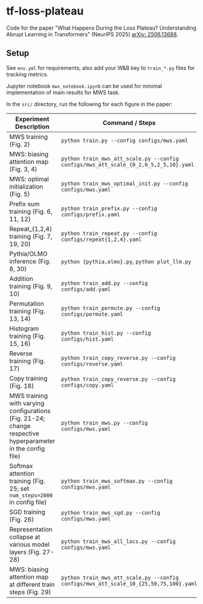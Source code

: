 # tf-loss-plateau

Code for the paper "What Happens During the Loss Plateau? Understanding Abrupt Learning in Transformers" (NeurIPS 2025) [arXiv: 2506.13688](https://arxiv.org/abs/2506.13688).

## Setup

See `env.yml` for requirements; also add your W&B key to `train_*.py` files for tracking metrics. 

Jupyter notebook `mws_notebook.ipynb` can be used for minimal implementation of main results for MWS task.

In the `src/` directory, run the following for each figure in the paper:

| **Experiment Description** | **Command / Steps** |
|----------------------------|---------------------|
| MWS training (Fig. 2) | `python train.py --config configs/mws.yaml` |
| MWS: biasing attention map (Fig. 3, 4) | `python train_mws_att_scale.py --config configs/mws_att_scale_{0_2,0_5,2_5,10}.yaml` |
| MWS: optimal initialization (Fig. 5) | `python train_mws_optimal_init.py --config configs/mws.yaml` |
| Prefix sum training (Fig. 6, 11, 12) | `python train_prefix.py --config configs/prefix.yaml` |
| Repeat_{1,2,4} training (Fig. 7, 19, 20) | `python train_repeat.py --config configs/repeat{1,2,4}.yaml` |
| Pythia/OLMO inference (Fig. 8, 30) | `python {pythia,olmo}.py`, `python plot_llm.py` |
| Addition training (Fig. 9, 10) | `python train_add.py --config configs/add.yaml` |
| Permutation training (Fig. 13, 14) | `python train_permute.py --config configs/permute.yaml` |
| Histogram training (Fig. 15, 16) | `python train_hist.py --config configs/hist.yaml` |
| Reverse training (Fig. 17) | `python train_copy_reverse.py --config configs/reverse.yaml` |
| Copy training (Fig. 18) | `python train_copy_reverse.py --config configs/copy.yaml` |
| MWS training with varying configurations (Fig. 21-24; change respective hyperparameter in the config file) | `python train_mws.py --config configs/mws.yaml` |
| Softmax attention training (Fig. 25; set `num_steps=2000` in config file) | `python train_mws_softmax.py --config configs/mws.yaml` |
| SGD training (Fig. 26) | `python train_mws_sgd.py --config configs/mws.yaml` |
| Representation collapse at various model layers (Fig. 27-28) | `python train_mws_all_locs.py --config configs/mws.yaml` |
| MWS: biasing attention map at different train steps (Fig. 29) | `python train_mws_att_scale.py --config configs/mws_att_scale_10_{25,50,75,100}.yaml` |

